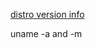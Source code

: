 [distro version info](https://www.cyberciti.biz/faq/find-linux-distribution-name-version-number/)

uname -a and -m
